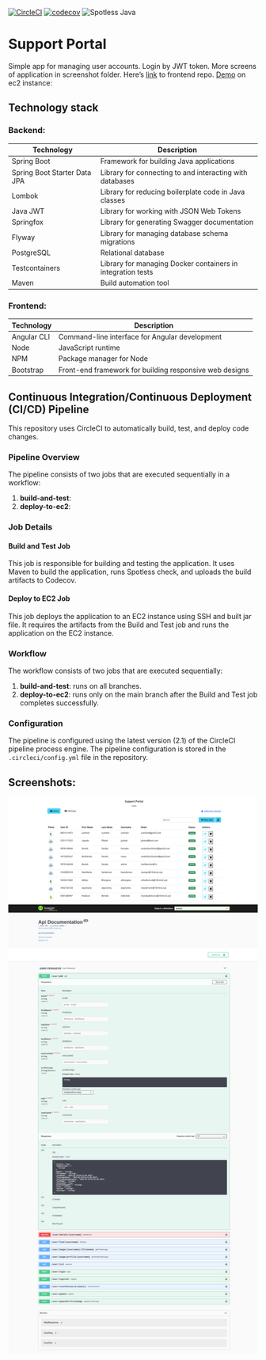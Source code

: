 [![CircleCI](https://dl.circleci.com/status-badge/img/gh/BartekSmalec/supportportal/tree/main.svg?style=svg)](https://dl.circleci.com/status-badge/redirect/gh/BartekSmalec/supportportal/tree/main)
[![codecov](https://codecov.io/gh/BartekSmalec/supportportal/branch/main/graph/badge.svg?token=etJT0Qyq7y)](https://codecov.io/gh/BartekSmalec/supportportal)
![Spotless Java](https://img.shields.io/badge/spotless%20java-CHECKED-green)


# Support Portal

Simple app for managing user accounts. Login by JWT token. More screens of application in screenshot folder. Here’s [link](https://github.com/BartekSmalec/supportportal-front) to frontend repo. [Demo](http://18.185.238.10/) on ec2 instance: 

## Technology stack

### Backend:

| Technology | Description |
| --- | --- |
| Spring Boot | Framework for building Java applications |
| Spring Boot Starter Data JPA | Library for connecting to and interacting with databases |
| Lombok | Library for reducing boilerplate code in Java classes |
| Java JWT | Library for working with JSON Web Tokens |
| Springfox | Library for generating Swagger documentation |
| Flyway | Library for managing database schema migrations |
| PostgreSQL | Relational database |
| Testcontainers | Library for managing Docker containers in integration tests |
| Maven | Build automation tool |

### Frontend:

| Technology | Description |
| --- | --- |
| Angular CLI | Command-line interface for Angular development |
| Node | JavaScript runtime |
| NPM | Package manager for Node |
| Bootstrap | Front-end framework for building responsive web designs |


## Continuous Integration/Continuous Deployment (CI/CD) Pipeline

This repository uses CircleCI to automatically build, test, and deploy code changes.

### Pipeline Overview

The pipeline consists of two jobs that are executed sequentially in a workflow:

1.  **build-and-test**: 
2.  **deploy-to-ec2**: 

### Job Details

#### Build and Test Job

This job is responsible for building and testing the application. It uses Maven to build the application, runs Spotless check, and uploads the build artifacts to Codecov.

#### Deploy to EC2 Job

This job deploys the application to an EC2 instance using SSH and built jar file. It requires the artifacts from the Build and Test job and runs the application on the EC2 instance.

### Workflow

The workflow consists of two jobs that are executed sequentially:

1.  **build-and-test**: runs on all branches.
2.  **deploy-to-ec2**: runs only on the main branch after the Build and Test job completes successfully.

### Configuration

The pipeline is configured using the latest version (2.1) of the CircleCI pipeline process engine. The pipeline configuration is stored in the `.circleci/config.yml` file in the repository.


## Screenshots:

![alt text](https://github.com/BartekSmalec/supportportal/blob/main/screenshots/localhost_4200_%20(2).png?raw=true)
![alt text](https://github.com/BartekSmalec/supportportal/blob/main/screenshots/localhost_8080_swagger-ui_.png?raw=true)




